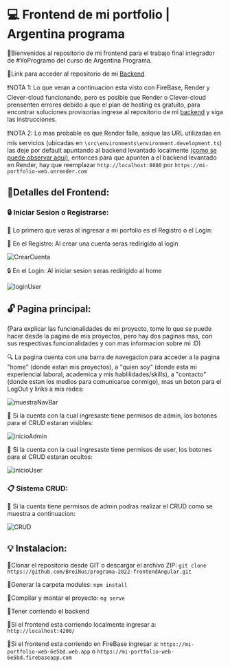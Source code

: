 # :computer: Frontend de mi portfolio | Argentina programa
:small_orange_diamond:Bienvenidos al repositorio de mi frontend para el trabajo final integrador de #YoProgramo del curso de Argentina Programa.

:small_orange_diamond:Link para acceder al repositorio de mi [Backend](https://github.com/BreiNus/CrudBackendArgentinaPrograma)

:heavy_exclamation_mark:NOTA 1: Lo que veran a continuacion esta visto con FireBase, Render y Clever-cloud funcionando, pero es posible que Render o Clever-cloud prensenten errores debido a que el plan de hosting es gratuito, para encontrar soluciones provisorias ingrese al repositorio de mi [backend](https://github.com/BreiNus/CrudBackendArgentinaPrograma) y siga las instrucciones.

:heavy_exclamation_mark:NOTA 2: Lo mas probable es que Render falle, asique las URL utilizadas en mis servicios (ubicadas en `\src\environments\environment.development.ts`) las deje por default apuntando al backend levantado localmente [(como se puede observar aqui)](https://gyazo.com/1488fa19be6a49dcaad1fa4ab576ff55), entonces para que apunten a el backend levantado en Render, hay que reemplazar `http://localhost:8080` por `https://mi-portfolio-web.onrender.com`

## :mag_right:Detalles del Frontend:
### :lock: Iniciar Sesion o Registrarse:
:small_orange_diamond: Lo primero que veras al ingresar a mi porfolio es el Registro o el Login:

:key: En el Registro: Al crear una cuenta seras redirigido al login

![CrearCuenta](https://github.com/BreiNus/programa-2022-frontendAngular/assets/113384178/8f4e6a4c-6a78-40c7-bdbb-984853d33e72)


:lock: En el Login: Al iniciar sesion seras redirigido al home

![loginUser](https://github.com/BreiNus/programa-2022-frontendAngular/assets/113384178/4dfe5d3f-6ec7-4f55-bc75-e8bfb73adbe9)


## :unlock: Pagina principal:
(Para explicar las funcionalidades de mi proyecto, tome lo que se puede hacer desde la pagina de mis proyectos, pero hay dos paginas mas, con sus respectivas funcionalidades y con mas informacion sobre mi :D)

:mag: La pagina cuenta con una barra de navegacion para acceder a la pagina "home" (donde estan mis proyectos), a "quien soy" (donde esta mi experiencial laboral, academica y mis hablilidades/skills), a "contacto" (donde estan los medios para comunicarse conmigo), mas un boton para el LogOut y links a mis redes:

![muestraNavBar](https://github.com/BreiNus/programa-2022-frontendAngular/assets/113384178/05adbd7e-24fa-466e-a9fd-30e8fc9472f6)


:page_with_curl: Si la cuenta con la cual ingresaste tiene permisos de admin, los botones para el CRUD estaran visibles:

![inicioAdmin](https://github.com/BreiNus/programa-2022-frontendAngular/assets/113384178/c4389e8e-7be2-4337-be6d-3fe83b0f7ff2)


:page_with_curl: Si la cuenta con la cual ingresaste tiene permisos de user, los botones para el CRUD estaran ocultos:

![inicioUser](https://github.com/BreiNus/programa-2022-frontendAngular/assets/113384178/8a4964b8-521b-4e5b-8920-c27cbc6f6745)

### :clipboard: Sistema CRUD:
:small_orange_diamond: Si la cuenta tiene permisos de admin podras realizar el CRUD como se muestra a continuacion:

![CRUD](https://github.com/BreiNus/programa-2022-frontendAngular/assets/113384178/a391baf5-19de-4ab9-8779-62236a4e7e7f)

## :bulb: Instalacion:
:small_blue_diamond:Clonar el repositorio desde GIT o descargar el archivo ZIP: `git clone https://github.com/BreiNus/programa-2022-frontendAngular.git`

:small_blue_diamond:Generar la carpeta modules: `npm install`

:small_blue_diamond:Compilar y montar el proyecto: `ng serve`

:small_blue_diamond:Tener corriendo el backend

:small_blue_diamond:Si el frontend esta corriendo localmente ingresar a: `http://localhost:4200/`

:small_blue_diamond:Si el frontend esta corriendo en FireBase ingresar a: `https://mi-portfolio-web-6e5bd.web.app` o `https://mi-portfolio-web-6e5bd.firebaseapp.com`
